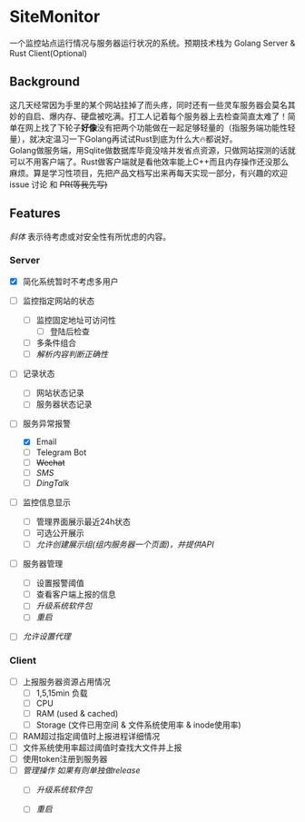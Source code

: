 # SiteMonitor

一个监控站点运行情况与服务器运行状况的系统。预期技术栈为 Golang Server & Rust Client(Optional)

## Background

这几天经常因为手里的某个网站挂掉了而头疼，同时还有一些灵车服务器会莫名其妙的自启、爆内存、硬盘被吃满。打工人记着每个服务器上去检查简直太难了！简单在网上找了下轮子**好像**没有把两个功能做在一起足够轻量的（指服务端功能性轻量），就决定温习一下Golang再试试Rust到底为什么大🔥都说好。  
Golang做服务端，用Sqlite做数据库毕竟没啥并发省点资源，只做网站探测的话就可以不用客户端了。Rust做客户端就是看他效率能上C++而且内存操作还没那么麻烦。算是学习性项目，先把产品文档写出来再每天实现一部分，有兴趣的欢迎 issue 讨论 和 ~~PR(等我先写)~~

## Features
*斜体* 表示待考虑或对安全性有所忧虑的内容。
### Server
- [x] 简化系统暂时不考虑多用户
- [ ] 监控指定网站的状态
    * [ ] 监控固定地址可访问性
        + [ ] 登陆后检查
    * [ ] 多条件组合
    * [ ] *解析内容判断正确性*
- [ ] 记录状态
    * [ ] 网站状态记录
    * [ ] 服务器状态记录
- [ ] 服务异常报警
    * [x] Email
    * [ ] Telegram Bot
    * [ ] ~~Wechat~~
    * [ ] *SMS*
    * [ ] *DingTalk*
- [ ] 监控信息显示
    * [ ] 管理界面展示最近24h状态
    * [ ] 可选公开展示
    * [ ] *允许创建展示组(组内服务器一个页面)，并提供API*
- [ ] 服务器管理
    * [ ] 设置报警阈值
    * [ ] 查看客户端上报的信息
    * [ ] *升级系统软件包*
    * [ ] *重启*
- [ ] *允许设置代理*


### Client
- [ ] 上报服务器资源占用情况
    * [ ] 1,5,15min 负载
    * [ ] CPU
    * [ ] RAM (used & cached)
    * [ ] Storage (文件已用空间 & 文件系统使用率 & inode使用率)
- [ ] RAM超过指定阈值时上报进程详细情况
- [ ] 文件系统使用率超过阈值时查找大文件并上报
- [ ] 使用token注册到服务器
- [ ] *管理操作 如果有则单独做release* 
    * [ ] *升级系统软件包*
    * [ ] *重启*

